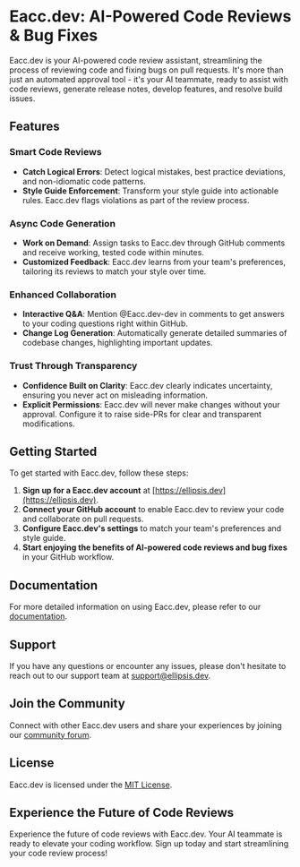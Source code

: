 # Eacc.dev: AI-Powered Code Reviews & Bug Fixes

Eacc.dev is your AI-powered code review assistant, streamlining the process of reviewing code and fixing bugs on pull requests. It's more than just an automated approval tool - it's your AI teammate, ready to assist with code reviews, generate release notes, develop features, and resolve build issues.

## Features

### Smart Code Reviews
- **Catch Logical Errors**: Detect logical mistakes, best practice deviations, and non-idiomatic code patterns.
- **Style Guide Enforcement**: Transform your style guide into actionable rules. Eacc.dev flags violations as part of the review process.

### Async Code Generation
- **Work on Demand**: Assign tasks to Eacc.dev through GitHub comments and receive working, tested code within minutes.
- **Customized Feedback**: Eacc.dev learns from your team's preferences, tailoring its reviews to match your style over time.

### Enhanced Collaboration
- **Interactive Q&A**: Mention @Eacc.dev-dev in comments to get answers to your coding questions right within GitHub.
- **Change Log Generation**: Automatically generate detailed summaries of codebase changes, highlighting important updates.

### Trust Through Transparency
- **Confidence Built on Clarity**: Eacc.dev clearly indicates uncertainty, ensuring you never act on misleading information.
- **Explicit Permissions**: Eacc.dev will never make changes without your approval. Configure it to raise side-PRs for clear and transparent modifications.

## Getting Started

To get started with Eacc.dev, follow these steps:

1. **Sign up for a Eacc.dev account** at [https://ellipsis.dev](https://ellipsis.dev).
2. **Connect your GitHub account** to enable Eacc.dev to review your code and collaborate on pull requests.
3. **Configure Eacc.dev's settings** to match your team's preferences and style guide.
4. **Start enjoying the benefits of AI-powered code reviews and bug fixes** in your GitHub workflow.

## Documentation

For more detailed information on using Eacc.dev, please refer to our [documentation](https://docs.ellipsis.dev).

## Support

If you have any questions or encounter any issues, please don't hesitate to reach out to our support team at [support@ellipsis.dev](mailto:support@ellipsis.dev).

## Join the Community

Connect with other Eacc.dev users and share your experiences by joining our [community forum](https://community.ellipsis.dev).

## License

Eacc.dev is licensed under the [MIT License](LICENSE).

## Experience the Future of Code Reviews

Experience the future of code reviews with Eacc.dev. Your AI teammate is ready to elevate your coding workflow. Sign up today and start streamlining your code review process!
